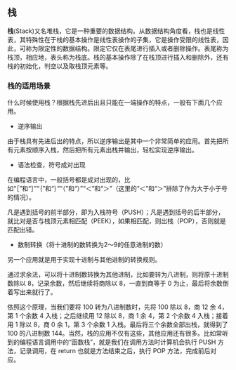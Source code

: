 ## 栈

**栈**(Stack)又名堆栈，它是一种重要的数据结构。从数据结构角度看，栈也是线性表，其特殊性在于栈的基本操作是线性表操作的子集，它是操作受限的线性表，因此，可称为限定性的数据结构。限定它仅在表尾进行插入或者删除操作。表尾称为栈顶，相应地，表头称为栈底。栈的基本操作除了在栈顶进行插入和删除外，还有栈的初始化，判空以及取栈顶元素等。

### 栈的适用场景

什么时候使用栈？根据栈先进后出且只能在一端操作的特点，一般有下面几个应用。

- 逆序输出

由于栈具有先进后出的特点，所以逆序输出是其中一个非常简单的应用。首先把所有元素按顺序入栈，然后把所有元素出栈并输出，轻松实现逆序输出。

- 语法检查，符号成对出现

在编程语言中，一般括号都是成对出现的，比如“［”和“］”“｛”和“｝”“（”和“）”“＜”和“＞”（这里的“＜”和“＞”排除了作为大于小于号的情况）。

凡是遇到括号的前半部分，即为入栈符号（PUSH）；凡是遇到括号的后半部分，就比对是否与栈顶元素相匹配（PEEK），如果相匹配，则出栈（POP），否则就是匹配出错。

- 数制转换（将十进制的数转换为2～9的任意进制的数）

另一个应用就是用于实现十进制与其他进制的转换规则。

通过求余法，可以将十进制数转换为其他进制，比如要转为八进制，则将原十进制数除以 8，记录余数，然后继续将商除以 8，一直到商等于 0 为止，最后将余数倒着写出来就行了。

依照这个原理，当我们要将 100 转为八进制数时，先将 100 除以 8，商 12 余 4，第 1 个余数 4 入栈；之后继续用 12 除以 8，商 1 余 4，第 2 个余数 4 入栈；接着用 1 除以 8，商 0 余 1，第 3 个余数 1 入栈。最后将三个余数全部出栈，就得到了 100 的八进制数 144。当然，栈的应用不仅有这些，其他应用还有很多。比如常听到的编程语言调用中的“函数栈”，就是我们在调用方法时计算机会执行 PUSH 方法，记录调用，在 return 也就是方法结束之后，执行 POP 方法，完成前后对应。